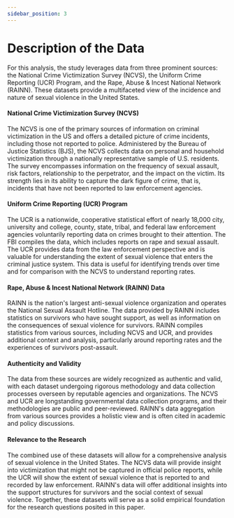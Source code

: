 ```yaml
---
sidebar_position: 3
---
```


# Description of the Data

For this analysis, the study leverages data from three prominent sources: the National Crime Victimization Survey (NCVS), the Uniform Crime Reporting (UCR) Program, and the Rape, Abuse & Incest National Network (RAINN). These datasets provide a multifaceted view of the incidence and nature of sexual violence in the United States.

#### National Crime Victimization Survey (NCVS)

The NCVS is one of the primary sources of information on criminal victimization in the US and offers a detailed picture of crime incidents, including those not reported to police. Administered by the Bureau of Justice Statistics (BJS), the NCVS collects data on personal and household victimization through a nationally representative sample of U.S. residents. The survey encompasses information on the frequency of sexual assault, risk factors, relationship to the perpetrator, and the impact on the victim. Its strength lies in its ability to capture the dark figure of crime, that is, incidents that have not been reported to law enforcement agencies.

#### Uniform Crime Reporting (UCR) Program

The UCR is a nationwide, cooperative statistical effort of nearly 18,000 city, university and college, county, state, tribal, and federal law enforcement agencies voluntarily reporting data on crimes brought to their attention. The FBI compiles the data, which includes reports on rape and sexual assault. The UCR provides data from the law enforcement perspective and is valuable for understanding the extent of sexual violence that enters the criminal justice system. This data is useful for identifying trends over time and for comparison with the NCVS to understand reporting rates.

#### Rape, Abuse & Incest National Network (RAINN) Data

RAINN is the nation's largest anti-sexual violence organization and operates the National Sexual Assault Hotline. The data provided by RAINN includes statistics on survivors who have sought support, as well as information on the consequences of sexual violence for survivors. RAINN compiles statistics from various sources, including NCVS and UCR, and provides additional context and analysis, particularly around reporting rates and the experiences of survivors post-assault.

#### Authenticity and Validity

The data from these sources are widely recognized as authentic and valid, with each dataset undergoing rigorous methodology and data collection processes overseen by reputable agencies and organizations. The NCVS and UCR are longstanding governmental data collection programs, and their methodologies are public and peer-reviewed. RAINN's data aggregation from various sources provides a holistic view and is often cited in academic and policy discussions.

#### Relevance to the Research

The combined use of these datasets will allow for a comprehensive analysis of sexual violence in the United States. The NCVS data will provide insight into victimization that might not be captured in official police reports, while the UCR will show the extent of sexual violence that is reported to and recorded by law enforcement. RAINN's data will offer additional insights into the support structures for survivors and the social context of sexual violence. Together, these datasets will serve as a solid empirical foundation for the research questions posited in this paper.